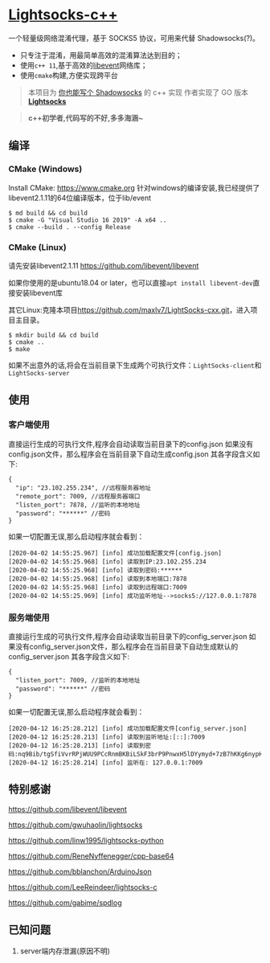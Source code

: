 # [Lightsocks-c++](https://github.com/maxlv7/lightsocks-c++)

一个轻量级网络混淆代理，基于 SOCKS5 协议，可用来代替 Shadowsocks(?)。

- 只专注于混淆，用最简单高效的混淆算法达到目的；
- 使用`c++ 11`,基于高效的[libevent](https://github.com/libevent/libevent)网络库；
- 使用`cmake`构建,方便实现跨平台

> 本项目为 [你也能写个 Shadowsocks](https://github.com/gwuhaolin/blog/issues/12) 的 c++ 实现
> 作者实现了 GO 版本 **[Lightsocks](https://github.com/gwuhaolin/lightsocks)**

> **c++初学者,代码写的不好,多多海涵~**

## 编译
### CMake (Windows)

Install CMake: <https://www.cmake.org>
针对windows的编译安装,我已经提供了libevent2.1.11的64位编译版本，位于lib/event
```
$ md build && cd build
$ cmake -G "Visual Studio 16 2019" -A x64 ..   
$ cmake --build . --config Release 

```

### CMake (Linux)
请先安装libevent2.1.11
<https://github.com/libevent/libevent>

如果你使用的是ubuntu18.04 or later，也可以直接`apt install libevent-dev`直接安装libevent库

其它Linux:克隆本项目<https://github.com/maxlv7/LightSocks-cxx.git>，进入项目主目录。
```
$ mkdir build && cd build 
$ cmake ..
$ make
```
如果不出意外的话,将会在当前目录下生成两个可执行文件：`LightSocks-client`和`LightSocks-server`

## 使用

### 客户端使用
直接运行生成的可执行文件,程序会自动读取当前目录下的config.json
如果没有config.json文件，那么程序会在当前目录下自动生成config.json
其各字段含义如下:

```
{
  "ip": "23.102.255.234", //远程服务器地址
  "remote_port": 7009, //远程服务器端口
  "listen_port": 7878, //监听的本地地址
  "password": "******" //密码
}
```
如果一切配置无误,那么启动程序就会看到：
```
[2020-04-02 14:55:25.967] [info] 成功加载配置文件[config.json]
[2020-04-02 14:55:25.968] [info] 读取到IP:23.102.255.234
[2020-04-02 14:55:25.968] [info] 读取到密码:******
[2020-04-02 14:55:25.968] [info] 读取到本地端口:7878
[2020-04-02 14:55:25.968] [info] 读取到远程端口:7009
[2020-04-02 14:55:25.969] [info] 成功监听地址-->socks5://127.0.0.1:7878
```
### 服务端使用
直接运行生成的可执行文件,程序会自动读取当前目录下的config_server.json
如果没有config_server.json文件，那么程序会在当前目录下自动生成默认的config_server.json
其各字段含义如下:
```
{
  "listen_port": 7009, //监听的本地地址
  "password": "******" //密码
}
```
如果一切配置无误,那么启动程序就会看到：
```
[2020-04-12 16:25:28.212] [info] 成功加载配置文件[config_server.json]
[2020-04-12 16:25:28.213] [info] 读取到监听地址:[::]:7009
[2020-04-12 16:25:28.213] [info] 读取到密码:nq9Bib/tgSfiVvrRPjWUU9PCcRnmBKBiLSkF3brP9PnwxH5lDYymyd+7zB7hKKg6nypHSI37vFTjrYPXWAn9iuTvZqm9sR9tW6IsTzzVsEpXkRQBLtyVcxrn+EP+QpaX6wOOUPak26Px1CE22CIHC6XKrg8xAIa589rlzaclThAwFXmHMjOEmCZG2ZxfwUSS6qx6aXhgbvfgqky2cFWba5DpyIUdxQw7OS9kG2rWBn+Pi4KyAkB3P7j1UfxJiG8gtxhsNwo0DscrzrPuOKGZq3VLJJqTXF59XXLyWXydY+xoEcN26BwXI4BSy7XGEwj/Ft6+PRJ0Z3vARdJN0FphtA==
[2020-04-12 16:25:28.214] [info] 监听在: 127.0.0.1:7009
```
## 特别感谢
<https://github.com/libevent/libevent>

<https://github.com/gwuhaolin/lightsocks>

<https://github.com/linw1995/lightsocks-python>

<https://github.com/ReneNyffenegger/cpp-base64>

<https://github.com/bblanchon/ArduinoJson>

<https://github.com/LeeReindeer/lightsocks-c>

<https://github.com/gabime/spdlog>

## 已知问题
1. server端内存泄漏(原因不明)

